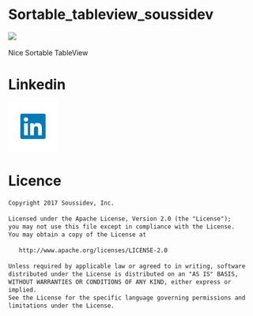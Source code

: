 # Sortable_tableview_soussidev

[![](https://jitpack.io/v/datalink747/Sortable_tableview_soussidev.svg)](https://jitpack.io/#datalink747/Sortable_tableview_soussidev)

Nice Sortable TableView

# Linkedin

<a href="https://www.linkedin.com/in/soussimohamed/">
<img src="picture/linkedin.png" height="100" width="100" alt="Soussi Mohamed">
</a>

# Licence
```
Copyright 2017 Soussidev, Inc.

Licensed under the Apache License, Version 2.0 (the "License");
you may not use this file except in compliance with the License.
You may obtain a copy of the License at

   http://www.apache.org/licenses/LICENSE-2.0

Unless required by applicable law or agreed to in writing, software
distributed under the License is distributed on an "AS IS" BASIS,
WITHOUT WARRANTIES OR CONDITIONS OF ANY KIND, either express or implied.
See the License for the specific language governing permissions and
limitations under the License.
```


